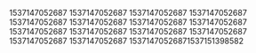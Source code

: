1537147052687
1537147052687
1537147052687
1537147052687
1537147052687
1537147052687
1537147052687
1537147052687
1537147052687
1537147052687
1537147052687
1537147052687
1537147052687
1537147052687
15371470526871537151398582